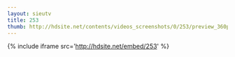 ```yaml
---
layout: sieutv
title: 253
thumb: http://hdsite.net/contents/videos_screenshots/0/253/preview_360p.mp4.jpg
---
```

{% include iframe src='http://hdsite.net/embed/253' %}
 
